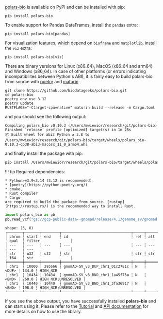 [polars-bio](https://pypi.org/project/polars-bio/) is available on PyPI and can be installed with pip:
```shell
pip install polars-bio
```
To enable support for Pandas DataFrames, install the `pandas` extra:
```shell
pip install polars-bio[pandas]
```
For visualization features, which depend on `bioframe` and `matplotlib`, install the `viz` extra:
```shell
pip install polars-bio[viz]
```
There are binary versions for Linux (x86_64), MacOS (x86_64 and arm64) and Windows (x86_64).
In case of other platforms (or errors indicating incompatibilites between Python's ABI), it is fairly easy to build polars-bio from source with [poetry](https://python-poetry.org/) and [maturin](https://github.com/PyO3/maturin):
```shell
git clone https://github.com/biodatageeks/polars-bio.git
cd polars-bio
poetry env use 3.12
poetry update
RUSTFLAGS="-Ctarget-cpu=native" maturin build --release -m Cargo.toml
```
and you should see the following output:
```shell
Compiling polars_bio v0.10.3 (/Users/mwiewior/research/git/polars-bio)
Finished `release` profile [optimized] target(s) in 1m 25s
📦 Built wheel for abi3 Python ≥ 3.8 to /Users/mwiewior/research/git/polars-bio/target/wheels/polars_bio-0.10.3-cp38-abi3-macosx_11_0_arm64.whl
```
and finally install the package with pip:
```bash
pip install /Users/mwiewior/research/git/polars-bio/target/wheels/polars_bio-0.10.3-cp38-abi3-macosx_11_0_arm64.whl
```
!!! tip
    Required dependencies:

    * Python>=3.9<3.14 (3.12 is recommended),
    * [poetry](https://python-poetry.org/)
    * cmake,
    * Rust compiler
    * Cargo
    are required to build the package from source. [rustup](https://rustup.rs/) is the recommended way to install Rust.


```python
import polars_bio as pb
pb.read_vcf("gs://gcp-public-data--gnomad/release/4.1/genome_sv/gnomad.v4.1.sv.sites.vcf.gz", compression_type="bgz").limit(3).collect()
```

```shell
shape: (3, 8)
┌───────┬───────┬────────┬────────────────────────────────┬─────┬───────┬───────┬─────────────────────┐
│ chrom ┆ start ┆ end    ┆ id                             ┆ ref ┆ alt   ┆ qual  ┆ filter              │
│ ---   ┆ ---   ┆ ---    ┆ ---                            ┆ --- ┆ ---   ┆ ---   ┆ ---                 │
│ str   ┆ u32   ┆ u32    ┆ str                            ┆ str ┆ str   ┆ f64   ┆ str                 │
╞═══════╪═══════╪════════╪════════════════════════════════╪═════╪═══════╪═══════╪═════════════════════╡
│ chr1  ┆ 10000 ┆ 295666 ┆ gnomAD-SV_v3_DUP_chr1_01c2781c ┆ N   ┆ <DUP> ┆ 134.0 ┆ HIGH_NCR            │
│ chr1  ┆ 10434 ┆ 10434  ┆ gnomAD-SV_v3_BND_chr1_1a45f73a ┆ N   ┆ <BND> ┆ 260.0 ┆ HIGH_NCR;UNRESOLVED │
│ chr1  ┆ 10440 ┆ 10440  ┆ gnomAD-SV_v3_BND_chr1_3fa36917 ┆ N   ┆ <BND> ┆ 198.0 ┆ HIGH_NCR;UNRESOLVED │
└───────┴───────┴────────┴────────────────────────────────┴─────┴───────┴───────┴─────────────────────┘

```

If you see the above output, you have successfully installed **polars-bio** and can start using it. Please refer to the [Tutorial](
/polars-bio/notebooks/tutorial/) and [API documentation](/polars-bio/api/) for more details on how to use the library.